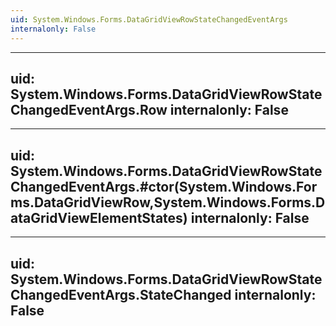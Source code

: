 ```yaml
---
uid: System.Windows.Forms.DataGridViewRowStateChangedEventArgs
internalonly: False
---
```


---
uid: System.Windows.Forms.DataGridViewRowStateChangedEventArgs.Row
internalonly: False
---

---
uid: System.Windows.Forms.DataGridViewRowStateChangedEventArgs.#ctor(System.Windows.Forms.DataGridViewRow,System.Windows.Forms.DataGridViewElementStates)
internalonly: False
---

---
uid: System.Windows.Forms.DataGridViewRowStateChangedEventArgs.StateChanged
internalonly: False
---
